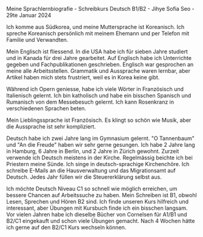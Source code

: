 Meine Sprachlernbiografie - Schreibkurs Deutsch B1/B2 - Jihye Sofia Seo  - 29te Januar 2024

Ich komme aus Südkorea, und meine Muttersprache ist Koreanisch. Ich spreche Koreanisch persönlich mit meinem Ehemann und per Telefon mit Familie und Verwandten. 

Mein Englisch ist fliessend. In die USA habe ich für sieben Jahre studiert und in Kanada für drei Jahre gearbeitet. 
Auf Englisch habe ich Unterrichte gegeben und Fachpublikationen geschrieben. Englisch war gesprochen an meine alle Arbeitsstellen. Grammatik und Aussprache waren lernbar, aber Artikel haben mich stets frustriert, weil es in Korea keine gibt. 

Während ich Opern geniesse, habe ich viele Wörter in Französisch und Italienisch gelernt. Ich bin katholisch und habe ein bisschen Spanisch und Rumanisch von dem Messebesuch gelernt. Ich kann Rosenkranz in verschiedenen Sprachen beten. 

Mein Lieblingssprache ist Französisch. Es klingt so schön wie Musik, aber die Aussprache ist sehr kompliziert. 

Deutsch habe ich zwei Jahre lang im Gymnasium gelernt. "O Tannenbaum" und "An die Freude" haben wir sehr gerne gesungen. Ich habe 2 Jahre lang in Hamburg, 6 Jahre in Berlin, und 2 Jahre in Zürich gewohnt. Zurzeit verwende ich Deutsch meistens in der Kirche. Regelmässig beichte ich bei Priestern meine Sünde. Ich singe in deutsch-sprachige Kirchenchöre. Ich schreibe E-Mails an die Hausverwaltung und das Migrationsamt auf Deutsch. Jedes Jahr füllen wir die Steuererklärung selbst aus. 

Ich möchte Deutsch Niveau C1 so schnell wie möglich erreichen, um bessere Chancen auf Arbeitssuche zu haben. Mein Schreiben ist B1, obwohl Lesen, Sprechen und Hören B2 sind. Ich finde unseren Kurs hilfreich und interessant, aber Übungen mit Kursbuch finde ich ein bisschen langsam. Vor vielen Jahren habe ich dieselbe Bücher von Cornelsen für A1/B1 und B2/C1 eingekauft und schon viele Übungen gemacht. Nach 4 Wochen hätte ich gerne auf den B2/C1 Kurs wechseln können. 
